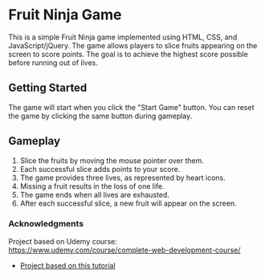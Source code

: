 # Fruit Ninja Game

This is a simple Fruit Ninja game implemented using HTML, CSS, and JavaScript/jQuery. The game allows players to slice fruits appearing on the screen to score points. The goal is to achieve the highest score possible before running out of lives.

## Getting Started
The game will start when you click the "Start Game" button. You can reset the game by clicking the same button during gameplay.

## Gameplay
1. Slice the fruits by moving the mouse pointer over them.
2. Each successful slice adds points to your score.
3. The game provides three lives, as represented by heart icons.
4. Missing a fruit results in the loss of one life.
5. The game ends when all lives are exhausted.
6. After each successful slice, a new fruit will appear on the screen.

### Acknowledgments
Project based on Udemy course: https://www.udemy.com/course/complete-web-development-course/

* [Project based on this tutorial](https://www.udemy.com/course/complete-web-development-course/)
